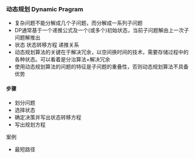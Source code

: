 ### 动态规划 Dynamic Pragram
* 复杂问题不能分解成几个子问题，而分解成一系列子问题
* DP通常基于一个递推公式及一个(或多个)初始状态，当前子问题解由上一次子问题解推出
* 状态 状态转移方程 递推关系
* 动态规划算法的关键在于解决冗余，以空间换时间的技术，需要存储过程中的各种状态。可以看着是分治算法+解决冗余
* 使用动态规划算法的问题的特征是子问题的重叠性，否则动态规划算法不具备优势

#### 步骤
* 划分问题
* 选择状态
* 确定决策并写出状态转移方程
* 写出规划方程

案例

* 最短路径
